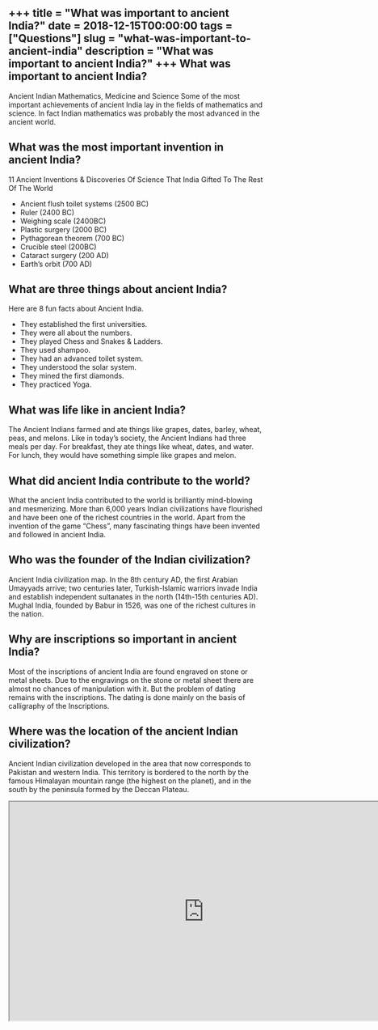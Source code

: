 +++
title = "What was important to ancient India?"
date = 2018-12-15T00:00:00
tags = ["Questions"]
slug = "what-was-important-to-ancient-india"
description = "What was important to ancient India?"
+++
What was important to ancient India?
------------------------------------

Ancient Indian Mathematics, Medicine and Science Some of the most important achievements of ancient India lay in the fields of mathematics and science. In fact Indian mathematics was probably the most advanced in the ancient world.

What was the most important invention in ancient India?
-------------------------------------------------------

11 Ancient Inventions &amp; Discoveries Of Science That India Gifted To The Rest Of The World

- Ancient flush toilet systems (2500 BC)
- Ruler (2400 BC)
- Weighing scale (2400BC)
- Plastic surgery (2000 BC)
- Pythagorean theorem (700 BC)
- Crucible steel (200BC)
- Cataract surgery (200 AD)
- Earth’s orbit (700 AD)

What are three things about ancient India?
------------------------------------------

Here are 8 fun facts about Ancient India.

- They established the first universities.
- They were all about the numbers.
- They played Chess and Snakes &amp; Ladders.
- They used shampoo.
- They had an advanced toilet system.
- They understood the solar system.
- They mined the first diamonds.
- They practiced Yoga.

What was life like in ancient India?
------------------------------------

The Ancient Indians farmed and ate things like grapes, dates, barley, wheat, peas, and melons. Like in today’s society, the Ancient Indians had three meals per day. For breakfast, they ate things like wheat, dates, and water. For lunch, they would have something simple like grapes and melon.

What did ancient India contribute to the world?
-----------------------------------------------

What the ancient India contributed to the world is brilliantly mind-blowing and mesmerizing. More than 6,000 years Indian civilizations have flourished and have been one of the richest countries in the world. Apart from the invention of the game “Chess”, many fascinating things have been invented and followed in ancient India.

Who was the founder of the Indian civilization?
-----------------------------------------------

Ancient India civilization map. In the 8th century AD, the first Arabian Umayyads arrive; two centuries later, Turkish-Islamic warriors invade India and establish independent sultanates in the north (14th-15th centuries AD). Mughal India, founded by Babur in 1526, was one of the richest cultures in the nation.

Why are inscriptions so important in ancient India?
---------------------------------------------------

Most of the inscriptions of ancient India are found engraved on stone or metal sheets. Due to the engravings on the stone or metal sheet there are almost no chances of manipulation with it. But the problem of dating remains with the inscriptions. The dating is done mainly on the basis of calligraphy of the Inscriptions.

Where was the location of the ancient Indian civilization?
----------------------------------------------------------

Ancient Indian civilization developed in the area that now corresponds to Pakistan and western India. This territory is bordered to the north by the famous Himalayan mountain range (the highest on the planet), and in the south by the peninsula formed by the Deccan Plateau.

<iframe allow="accelerometer; autoplay; clipboard-write; encrypted-media; gyroscope; picture-in-picture" allowfullscreen="" class="__youtube_prefs__  epyt-is-override  no-lazyload" data-no-lazy="1" data-origheight="433" data-origwidth="770" data-skipgform_ajax_framebjll="" height="433" id="_ytid_64296" loading="lazy" src="https://www.youtube.com/embed/bHMzKBHVQiI?enablejsapi=1&autoplay=0&cc_load_policy=0&cc_lang_pref=&iv_load_policy=1&loop=0&modestbranding=0&rel=1&fs=1&playsinline=0&autohide=2&theme=dark&color=red&controls=1&" title="YouTube player" width="770"></iframe>